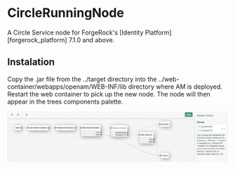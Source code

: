 <!--
 *
 * Copyright 2021 Circle.
-->
# CircleRunningNode

A Circle Service node for ForgeRock's [Identity Platform][forgerock_platform] 7.1.0 and above.  

## Instalation

Copy the .jar file from the ../target directory into the ../web-container/webapps/openam/WEB-INF/lib directory where AM is deployed.  Restart the web container to pick up the new node.  The node will then appear in the trees components palette.


![ScreenShot](./example.png)

        
 
